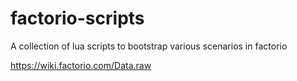 # factorio-scripts
A collection of lua scripts to bootstrap various scenarios in factorio

https://wiki.factorio.com/Data.raw